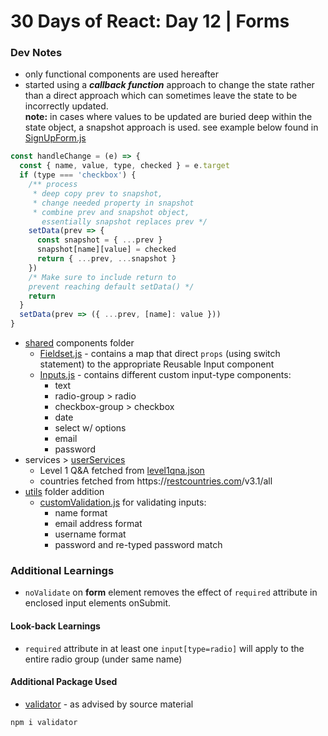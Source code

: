 # 30 Days of React: Day 12 | Forms


### Dev Notes
<!-- * Folder Structure here -->
* only functional components are used hereafter
* started using a ***callback function*** approach to change the state rather than a direct approach which can sometimes leave the state to be incorrectly updated. <br/>**note:** in cases where values to be updated are buried deep within the state object, a snapshot approach is used. see example below found in [SignUpForm.js](./src//Level2/_Level2Custom/__SignUpForm/SignUpForm.js)
```javascript
const handleChange = (e) => {
  const { name, value, type, checked } = e.target
  if (type === 'checkbox') {
    /** process
     * deep copy prev to snapshot,
     * change needed property in snapshot
     * combine prev and snapshot object,
       essentially snapshot replaces prev */
    setData(prev => {
      const snapshot = { ...prev }
      snapshot[name][value] = checked
      return { ...prev, ...snapshot }
    })
    /* Make sure to include return to
    prevent reaching default setData() */
    return
  }
  setData(prev => ({ ...prev, [name]: value }))
}
```
* [shared](./src/shared/) components folder
  * [Fieldset.js](./src/shared/Fieldset.js) - contains a map that direct `props` (using switch statement) to the appropriate Reusable Input component
  * [Inputs.js](./src/shared/Inputs.js) - contains different custom input-type components:
    * text
    * radio-group > radio
    * checkbox-group > checkbox
    * date
    * select w/ options
    * email
    * password
* services > [userServices](./src/services/userServices.js)
  * Level 1 Q&A fetched from [level1qna.json](./public/data/level1qna.json)
  * countries fetched from https://[restcountries.com](https://restcountries.com)/v3.1/all
* [utils](./src/utils/) folder addition
  * [customValidation.js](./src/utils/customValidation.js) for validating inputs:
    * name format
    * email address format
    * username format
    * password and re-typed password match


### Additional Learnings
* `noValidate` on **form** element removes the effect of `required` attribute in enclosed input elements onSubmit.


#### Look-back Learnings
* `required` attribute in at least one `input[type=radio]` will apply to the entire radio group (under same name)


#### Additional Package Used
* [validator](https://github.com/validatorjs/validator.js#validators) - as advised by source material
```bash
npm i validator
```
